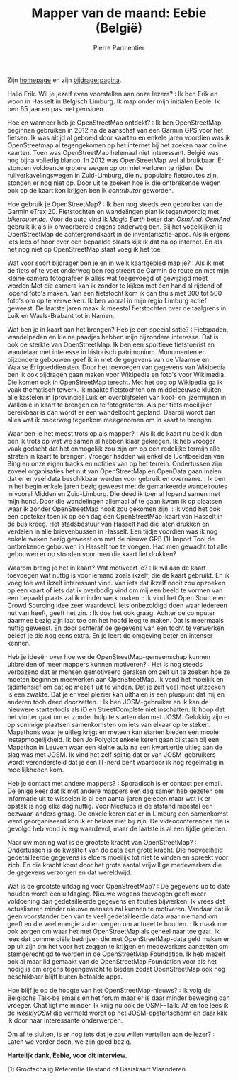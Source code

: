 ﻿---
title: "Mapper van de maand: Eebie (België)"
cover: 20210306T170422.JPG
categories: ["motm"]
author: Pierre Parmentier
---

Zijn [homepage](https://www.openstreetmap.org/user/Eebie) en zijn [bijdragerpagina](https://hdyc.neis-one.org/?Eebie).

Hallo Erik. Wil je jezelf even voorstellen aan onze lezers?
: Ik ben Erik en woon in Hasselt in Belgisch Limburg. Ik map onder mijn initialen Eebie. Ik ben 65 jaar en pas met pensioen.

Hoe en wanneer heb je OpenStreetMap ontdekt?
: Ik ben OpenStreetMap beginnen gebruiken in 2012 na de aanschaf van een Garmin GPS voor het fietsen. Ik was altijd al geboeid door kaarten en enkele jaren voordien was ik OpenStreetmap al tegengekomen op het internet bij het zoeken naar online kaarten. Toen was OpenStreetMap helemaal niet interessant. België was nog bijna volledig blanco. In 2012 was OpenStreetMap wel al bruikbaar. Er stonden voldoende grotere wegen op om niet verloren te rijden. De ruilverkavelingswegen in Zuid-Limburg, die nu populaire fietsroutes zijn, stonden er nog niet op. Door uit te zoeken hoe ik die ontbrekende wegen ook op de kaart kon krijgen ben ik *contributor* geworden.

Hoe gebruik je OpenStreetMap?
: Ik ben nog steeds een gebruiker van de Garmin eTrex 20. Fietstochten en wandelingen plan ik tegenwoordig met *bikerouter.de*. Voor de auto vind ik *Magic Earth* beter dan *OsmAnd*. *OsmAnd* gebruik ik als ik onvoorbereid ergens onderweg ben. Bij het vogelkijken is OpenStreetMap de achtergrondkaart in de inventarisatie-apps. Als ik ergens iets lees of hoor over een bepaalde plaats kijk ik dat na op internet. En als het nog niet op OpenStreetMap staat voeg ik het toe.

Wat voor soort bijdrager ben je en in welk kaartgebied map je?
: Als ik met de fiets of te voet onderweg ben registreert de Garmin de route en met mijn kleine camera fotografeer ik alles wat toegevoegd of gewijzigd moet worden Met die camera kan ik zonder te kijken met één hand al rijdend of lopend foto's maken. Van een fietstocht kom ik dan thuis met 300 tot 500 foto's om op te verwerken. Ik ben vooral in mijn regio Limburg actief geweest. De laatste jaren maak ik meestal fietstochten over de taalgrens in Luik en Waals-Brabant tot in Namen.

Wat ben je in kaart aan het brengen? Heb je een specialisatie?
: Fietspaden, wandelpaden en kleine paadjes hebben mijn bijzondere interesse. Dat is ook de sterkte van OpenStreetMap. Ik ben een sportieve fietstoerist en wandelaar met interesse in historisch patrimonium. Monumenten en bijzondere gebouwen geef ik in met de gegevens van de Vlaamse en Waalse Erfgoeddiensten. Door het toevoegen van gegevens van Wikipedia ben ik ook bijdragen gaan maken voor Wikipedia en foto's voor Wikimedia. Die komen ook in OpenStreetMap terecht. Met het oog op Wikipedia ga ik vaak thematisch tewerk. Ik maakte fietstochten om middeleeuwse kluiten, alle kastelen in \[provincie\] Luik en overblijfselen van kool- en ijzermijnen in Wallonië in kaart te brengen en te fotograferen. Als per fiets moeilijker bereikbaar is dan wordt er een wandeltocht gepland. Daarbij wordt dan alles wat ik onderweg tegenkom meegenomen om in kaart te brengen.

Waar ben je het meest trots op als mapper?
: Als ik de kaart nu bekijk dan ben ik trots op wat we samen al hebben klaar gekregen. Ik heb vroeger vaak gedacht dat het onmogelijk zou zijn om op een redelijke termijn alle straten in kaart te brengen. Vroeger hadden wij enkel de luchtbeelden van Bing en onze eigen tracks en notities van op het terrein. Ondertussen zijn zoveel organisaties het nut van OpenStreetMap en OpenData gaan inzien dat er er veel data beschikbaar werden voor gebruik en overname.
: Ik ben in het begin enkele jaren bezig geweest met de gemarkeerde wandelroutes in vooral Midden en Zuid-Limburg. Die deed ik toen al lopend samen met mijn hond. Door die wandelingen allemaal af te gaan kwam ik op plaatsen waar ik zonder OpenStreetMap nooit zou gekomen zijn.
: Ik vond het ook een opsteker toen ik op een dag een OpenStreetMap-kaart van Hasselt in de bus kreeg. Het stadsbestuur van Hasselt had die laten drukken en verdelen in alle brievenbussen in Hasselt. Een tijdje voordien was ik nog enkele weken bezig geweest om met de nieuwe GRB (1) Import Tool de ontbrekende gebouwen in Hasselt toe te voegen. Had men gewacht tot alle gebouwen er op stonden voor men die kaart liet drukken?

Waarom breng je het in kaart? Wat motiveert je?
: Ik wil aan de kaart toevoegen wat nuttig is voor iemand zoals ikzelf, die de kaart gebruikt. En ik voeg toe wat ikzelf interessant vind. Van iets dat ikzelf nooit zou opzoeken op een kaart of iets dat ik overbodig vind om mij een beeld te vormen van een bepaald plaats zal ik minder werk maken.
: Ik vind het Open Source en Crowd Sourcing idee zeer waardevol. Iets onbezoldigd doen waar iedereen nut van heeft, geeft het zin.
: Ik doe het ook graag. Achter de computer daarmee bezig zijn laat toe om het hoofd leeg te maken. Dat is meermaals nuttig geweest. En door achteraf de gegevens van een tocht te verwerken beleef je die nog eens extra. En je leert de omgeving beter en intenser kennen.

Heb je ideeën over hoe we de OpenStreetMap-gemeenschap kunnen uitbreiden of meer mappers kunnen motiveren?
: Het is nog steeds verbazend dat er mensen gemotiveerd geraken om zelf uit te zoeken hoe ze moeten beginnen meewerken aan OpenStreetMap. Ik vond het moeilijk en tijdintensief om dat op mezelf uit te vinden. Dat je zelf veel moet uitzoeken is een zwakte. Dat je er veel plezier kan uithalen is een pluspunt dat mij en anderen toch deed doorzetten.
: Ik ben JOSM-gebruiker en ik kan de nieuwere startertools als iD en StreetComplete niet inschatten. Ik hoop dat het vlotter gaat om er zonder hulp te starten dan met JOSM. Gelukkig zijn er op sommige plaatsen samenkomsten om iets van elkaar op te steken. Mapathons waar je uitleg krijgt en meteen kan starten bieden een mooie instapmogelijkheid. Ik ben Jo Polyglot enkele keren gaan bijstaan bij een Mapathon in Leuven waar een kleine aula na een kwartiertje uitleg aan de slag was met JOSM. Ik vind het zelf spijtig dat er van JOSM-gebruikers wordt verondersteld dat je een IT-nerd bent waardoor ik nog regelmatig in moeilijkheden kom.

Heb je contact met andere mappers?
: Sporadisch is er contact per email. De enige keer dat ik met andere mappers een dag samen heb gezeten om informatie uit te wisselen is al een aantal jaren geleden maar wat ik er opstak is nog elke dag nuttig. Voor Meetups is de afstand meestal een bezwaar, anders graag. De enkele keren dat er in Limburg een samenkomst werd georganiseerd kon ik er helaas niet bij zijn. De videoconferences die ik gevolgd heb vond ik erg waardevol, maar de laatste is al een tijdje geleden.

Naar uw mening wat is de grootste kracht van OpenStreetMap?
: Ondertussen is de kwaliteit van de data een grote kracht. Die hoeveelheid gedetailleerde gegevens is elders moeilijk tot niet te vinden en spreekt voor zich. En die kracht komt door het grote aantal vrijwillige medewerkers die de gegevens verzorgen en dat wereldwijd.

Wat is de grootste uitdaging voor OpenStreetMap?
: De gegevens up to date houden wordt een uitdaging. Nieuwe wegens toevoegen geeft meer voldoening dan gedetailleerde gegevens en foutjes bijwerken. Ik vrees dat actualiseren minder nieuwe mensen zal kunnen te motiveren. Vandaar dat ik geen voorstander ben van te veel gedetailleerde data waar niemand om geeft en die veel energie zullen vergen om actueel te houden.
: Ik maak me ook zorgen om waar het met OpenStreetMap als geheel naar toe gaat. Ik lees dat commerciële bedrijven die met OpenStreetMap-data geld maken er op uit zijn om het voor het zeggen te krijgen en medewerkers aanzetten om stemgerechtigd te worden in de OpenStreetMap Foundation. Ik heb mezelf ook al maar lid gemaakt van de OpenStreetMap Foundation voor als het nodig is om ergens tegengewicht te bieden zodat OpenStreetMap ook nog beschikbaar blijft buiten betaalde apps.

Hoe blijf je op de hoogte van het OpenStreetMap-nieuws?
: Ik volg de Belgische Talk-be emails en het forum maar er is daar minder beweging dan vroeger. Chat ligt me minder. Ik krijg nu ook de OSMF-Talk. Af en toe lees ik de *weeklyOSM* die vermeld wordt op het JOSM-opstartscherm en daar klik ik door naar interessante onderwerpen.

Om af te sluiten, is er nog iets dat je zou willen vertellen aan de lezer?
: Laten we verder doen, we zijn goed bezig.

**Hartelijk dank, Eebie, voor dit interview.**

(1) Grootschalig Referentie Bestand of Basiskaart Vlaanderen
